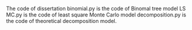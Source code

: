 The code of dissertation
binomial.py is the code of Binomal tree model
LS MC.py is the code of least square Monte Carlo model
decomposition.py is the code of theoretical decomposition model.
